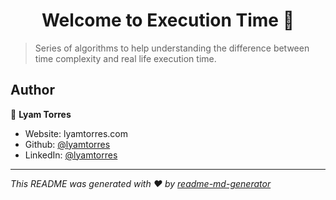 <h1 align="center">Welcome to Execution Time 👋</h1>
<p>
</p>

> Series of algorithms to help understanding the difference between time complexity and real life execution time.

## Author

👤 **Lyam Torres**

* Website: lyamtorres.com
* Github: [@lyamtorres](https://github.com/lyamtorres)
* LinkedIn: [@lyamtorres](https://linkedin.com/in/lyamtorres)

***
_This README was generated with ❤️ by [readme-md-generator](https://github.com/kefranabg/readme-md-generator)_